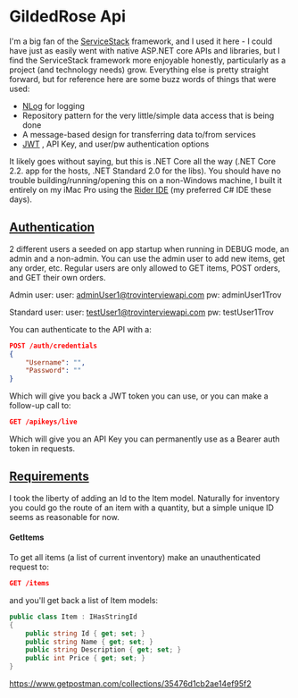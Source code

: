 GildedRose Api
==============

I'm a big fan of the [ServiceStack](https://servicestack.net/) framework, and I used it here - I could have just as easily went with native ASP.NET core APIs and libraries, but I find the ServiceStack framework more enjoyable honestly, particularly as a project (and technology needs) grow.  Everything else is pretty straight forward, but for reference here are some buzz words of things that were used:

* [NLog](https://nlog-project.org/) for logging
* Repository pattern for the very little/simple data access that is being done
* A message-based design for transferring data to/from services
* [JWT](https://jwt.io/) , API Key, and user/pw authentication options

It likely goes without saying, but this is .NET Core all the way (.NET Core 2.2. app for the hosts, .NET Standard 2.0 for the libs). You should have no trouble building/running/opening this on a non-Windows machine, I built it entirely on my iMac Pro using the [Rider IDE](https://www.jetbrains.com/rider/) (my preferred C# IDE these days).

## [Authentication](#authentication)
2 different users a seeded on app startup when running in DEBUG mode, an admin and a non-admin. You can use the admin user to add new items, get any order, etc.  Regular users are only allowed to GET items, POST orders, and GET their own orders.

Admin user:
user: adminUser1@trovinterviewapi.com
pw: adminUser1Trov

Standard user:
user: testUser1@trovinterviewapi.com
pw: testUser1Trov

You can authenticate to the API with a:

```json
POST /auth/credentials
{
    "Username": "",
    "Password": ""
}
```

Which will give you back a JWT token you can use, or you can make a follow-up call to:

```json
GET /apikeys/live
```

Which will give you an API Key you can permanently use as a Bearer auth token in requests.

## [Requirements](#requirements)

I took the liberty of adding an Id to the Item model.  Naturally for inventory you could go the route of an item with a quantity, but a simple unique ID seems as reasonable for now.

#### GetItems
To get all items (a list of current inventory) make an unauthenticated request to:

```json
GET /items
```

and you'll get back a list of Item models:

```c#
public class Item : IHasStringId
{
    public string Id { get; set; }
    public string Name { get; set; }
    public string Description { get; set; }
    public int Price { get; set; }
}
```




https://www.getpostman.com/collections/35476d1cb2ae14ef95f2